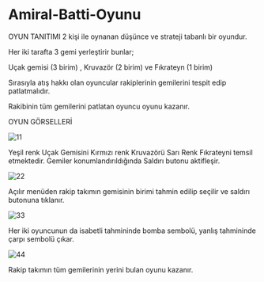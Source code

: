 # Amiral-Batti-Oyunu
OYUN TANITIMI
2 kişi ile oynanan düşünce ve strateji tabanlı bir oyundur.

Her iki tarafta 3 gemi yerleştirir bunlar;

Uçak gemisi (3 birim) , Kruvazör (2 birim) ve Fıkrateyn (1 birim) 

Sırasıyla atış hakkı olan oyuncular rakiplerinin  gemilerini tespit edip patlatmalıdır.

Rakibinin tüm gemilerini patlatan oyuncu oyunu kazanır.

OYUN GÖRSELLERİ

![11](https://user-images.githubusercontent.com/80518882/184028123-44e3bfb0-581f-4d2c-b305-e9a64df86fb1.png)

Yeşil renk Uçak Gemisini
Kırmızı renk Kruvazörü
Sarı Renk Fıkrateyni temsil etmektedir.
Gemiler konumlandırıldığında Saldırı butonu aktifleşir.

![22](https://user-images.githubusercontent.com/80518882/184027864-76129252-1b88-4a2a-92e0-0086bbb8d13c.png)

Açılır menüden rakip takımın gemisinin birimi tahmin edilip seçilir ve saldırı butonuna tıklanır.

![33](https://user-images.githubusercontent.com/80518882/184028545-c9f023fd-94b9-41d3-83da-08116cfb424a.png)

Her iki oyuncunun da isabetli tahmininde bomba sembolü, yanlış tahmininde çarpı sembolü çıkar.

![44](https://user-images.githubusercontent.com/80518882/184028730-a8db7d2f-abd6-4a6f-a9aa-27043a4e34f5.png)

Rakip takımın tüm gemilerinin yerini bulan oyunu kazanır.
